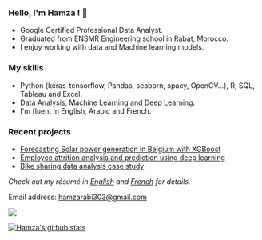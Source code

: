 
### Hello, I'm Hamza ! 👋
   * Google Certified Professional Data Analyst.
   * Graduated from ENSMR Engineering school in Rabat, Morocco. 
   * I enjoy working with data and Machine learning models. 
 ### My skills 
   * Python (keras-tensorflow, Pandas, seaborn, spacy, OpenCV...), R, SQL, Tableau and Excel. 
   * Data Analysis, Machine Learning and Deep Learning. 
   * I'm fluent in English, Arabic and French.

### Recent projects
   * [Forecasting Solar power generation in Belgium with XGBoost](https://github.com/hamzarabi3/solar-power-generation-forecasting)
   * [Employee attrition analysis and prediction using deep learning](https://github.com/hamzarabi3/Employee_Attrition_analysis_and_prediction)
   * [Bike sharing data analysis case study](https://github.com/hamzarabi3/Bike-sharing-data-analysis-case-study)

*Check out my résumé in [English](Hamza_RABI_resume.pdf) and [French](Hamza_RABI_resume_FR.pdf) for details.* 


  Email address: hamzarabi303@gmail.com
  
  [<img src="https://img.shields.io/badge/linkedin-%230077B5.svg?&style=for-the-badge&logo=linkedin&logoColor=white" />](https://www.linkedin.com/in/hamza-rabi)  
  
[![Hamza's github stats](https://github-readme-stats.vercel.app/api?username=hamzarabi3&theme=blue-green)](https://github.com/anuraghazra/github-readme-stats)
